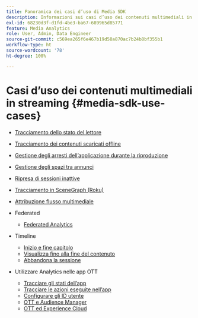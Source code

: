 ```yaml
---
title: Panoramica dei casi d’uso di Media SDK
description: Informazioni sui casi d’uso dei contenuti multimediali in streaming
exl-id: 68230d3f-d1fd-4be3-ba67-689965d85771
feature: Media Analytics
role: User, Admin, Data Engineer
source-git-commit: c569ea265f6e467b19d58a870ac7b24b8bf355b1
workflow-type: ht
source-wordcount: '78'
ht-degree: 100%

---
```


# Casi d’uso dei contenuti multimediali in streaming {#media-sdk-use-cases}

* [Tracciamento dello stato del lettore](/help/use-cases/player-state-tracking/player-state-overview.md)
* [Tracciamento dei contenuti scaricati offline](/help/use-cases/track-downloaded-content.md)
* [Gestione degli arresti dell’applicazione durante la riproduzione](/help/use-cases/cookbook/app-interrupts.md)
* [Gestione degli spazi tra annunci](/help/use-cases/cookbook/fix-ad-play-ad.md)
* [Ripresa di sessioni inattive ](/help/use-cases/cookbook/resuming-inactive.md)
* [Tracciamento in SceneGraph (Roku) ](/help/use-cases/cookbook/sdk-track-scenegraph.md)
* [Attribuzione flusso multimediale](/help/use-cases/media-analytics-cookbook/media-dimensions.md)

* Federated
   * [Federated Analytics ](/help/use-cases/federated-analytics.md)

* Timeline
   * [Inizio e fine capitolo](/help/use-cases/timelines/chapter-start-end.md)
   * [Visualizza fino alla fine del contenuto](/help/use-cases/timelines/view-to-end-of-content.md)
   * [Abbandona la sessione](/help/use-cases/timelines/user-abandons-session.md)

* Utilizzare Analytics nelle app OTT
   * [Tracciare gli stati dell’app ](/help/use-cases/analytics-with-ott/track-app-states.md)
   * [Tracciare le azioni eseguite nell’app ](/help/use-cases/analytics-with-ott/track-app-actions.md)
   * [Configurare gli ID utente ](/help/use-cases/analytics-with-ott/set-user-ids.md)
   * [OTT e Audience Manager ](/help/use-cases/analytics-with-ott/ott-am.md)
   * [OTT ed Experience Cloud ](/help/use-cases/analytics-with-ott/ott-experience-cloud.md)
